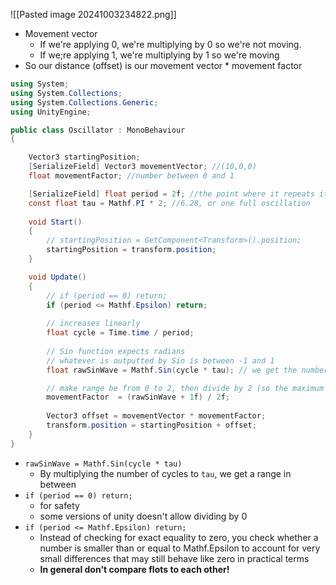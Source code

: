 ![[Pasted image 20241003234822.png]]
- Movement vector
	- If we're applying 0, we're multiplying by 0 so we're not moving.
	- If we;re applying 1, we're multiplying by 1 so we're moving
- So our distance (offset) is our movement vector * movement factor

```C#
using System;
using System.Collections;
using System.Collections.Generic;
using UnityEngine;

public class Oscillator : MonoBehaviour
{

    Vector3 startingPosition;
    [SerializeField] Vector3 movementVector; //(10,0,0)
    float movementFactor; //number between 0 and 1

    [SerializeField] float period = 2f; //the point where it repeats itself
    const float tau = Mathf.PI * 2; //6.28, or one full oscillation
     
    void Start()
    {
        // startingPosition = GetComponent<Transform>().position;
        startingPosition = transform.position;
    }

    void Update()
    {
		// if (period == 0) return;
        if (period <= Mathf.Epsilon) return;
        
        // increases linearly
        float cycle = Time.time / period;
        
        // Sin function expects radians
        // whatever is outputted by Sin is between -1 and 1
        float rawSinWave = Mathf.Sin(cycle * tau); // we get the number of full oscillations

        // make range be from 0 to 2, then divide by 2 (so the maximum is 1 and  minimum is 0)
        movementFactor  = (rawSinWave + 1f) / 2f; 
        
        Vector3 offset = movementVector * movementFactor;
        transform.position = startingPosition + offset;
    }
}

```
- `rawSinWave = Mathf.Sin(cycle * tau)`
	- By multiplying the number of cycles to `tau`, we get a range in between 
- `if (period == 0) return;`
	- for safety 
	- some versions of unity doesn't allow dividing by 0
- `if (period <= Mathf.Epsilon) return;`
	- Instead of checking for exact equality to zero, you check whether a number is smaller than or equal to Mathf.Epsilon to account for very small differences that may still behave like zero in practical terms
	- **In general don't compare flots to each other!**